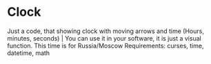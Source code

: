 # Clock
Just a code, that showing clock with moving arrows and time (Hours, minutes, seconds) | You can use it in your software, it is just a visual function. This time is for Russia/Moscow
Requirements: curses, time, datetime, math
